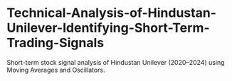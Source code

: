 # Technical-Analysis-of-Hindustan-Unilever-Identifying-Short-Term-Trading-Signals
Short-term stock signal analysis of Hindustan Unilever (2020–2024) using Moving Averages and Oscillators.
